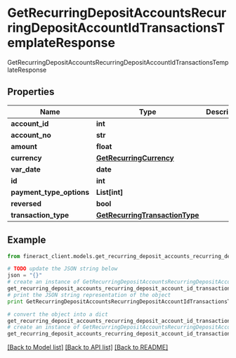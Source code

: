 # GetRecurringDepositAccountsRecurringDepositAccountIdTransactionsTemplateResponse

GetRecurringDepositAccountsRecurringDepositAccountIdTransactionsTemplateResponse

## Properties

Name | Type | Description | Notes
------------ | ------------- | ------------- | -------------
**account_id** | **int** |  | [optional] 
**account_no** | **str** |  | [optional] 
**amount** | **float** |  | [optional] 
**currency** | [**GetRecurringCurrency**](GetRecurringCurrency.md) |  | [optional] 
**var_date** | **date** |  | [optional] 
**id** | **int** |  | [optional] 
**payment_type_options** | **List[int]** |  | [optional] 
**reversed** | **bool** |  | [optional] 
**transaction_type** | [**GetRecurringTransactionType**](GetRecurringTransactionType.md) |  | [optional] 

## Example

```python
from fineract_client.models.get_recurring_deposit_accounts_recurring_deposit_account_id_transactions_template_response import GetRecurringDepositAccountsRecurringDepositAccountIdTransactionsTemplateResponse

# TODO update the JSON string below
json = "{}"
# create an instance of GetRecurringDepositAccountsRecurringDepositAccountIdTransactionsTemplateResponse from a JSON string
get_recurring_deposit_accounts_recurring_deposit_account_id_transactions_template_response_instance = GetRecurringDepositAccountsRecurringDepositAccountIdTransactionsTemplateResponse.from_json(json)
# print the JSON string representation of the object
print GetRecurringDepositAccountsRecurringDepositAccountIdTransactionsTemplateResponse.to_json()

# convert the object into a dict
get_recurring_deposit_accounts_recurring_deposit_account_id_transactions_template_response_dict = get_recurring_deposit_accounts_recurring_deposit_account_id_transactions_template_response_instance.to_dict()
# create an instance of GetRecurringDepositAccountsRecurringDepositAccountIdTransactionsTemplateResponse from a dict
get_recurring_deposit_accounts_recurring_deposit_account_id_transactions_template_response_form_dict = get_recurring_deposit_accounts_recurring_deposit_account_id_transactions_template_response.from_dict(get_recurring_deposit_accounts_recurring_deposit_account_id_transactions_template_response_dict)
```
[[Back to Model list]](../README.md#documentation-for-models) [[Back to API list]](../README.md#documentation-for-api-endpoints) [[Back to README]](../README.md)


